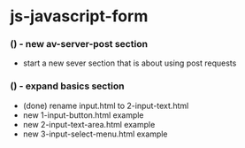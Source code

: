 # js-javascript-form

### () - new av-server-post section
* start a new sever section that is about using post requests

### () - expand basics section
* (done) rename input.html to 2-input-text.html
* new 1-input-button.html example
* new 2-input-text-area.html example
* new 3-input-select-menu.html example

